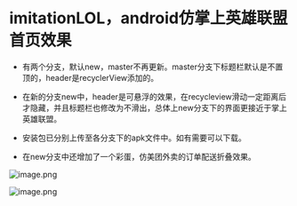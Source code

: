 # imitationLOL，android仿掌上英雄联盟首页效果

* 有两个分支，默认new，master不再更新。master分支下标题栏默认是不置顶的，header是recyclerView添加的。

* 在新的分支new中，header是可悬浮的效果，在recycleview滑动一定距离后才隐藏，并且标题栏也修改为不滑出，总体上new分支下的界面更接近于掌上英雄联盟。

* 安装包已分别上传至各分支下的apk文件中。如有需要可以下载。

* 在new分支中还增加了一个彩蛋，仿美团外卖的订单配送折叠效果。

![image.png](https://github.com/wapchief/imitationLOL/blob/master/Image/2017-06-28%2011_06_20.gif?raw=true)

![image.png](http://upload-images.jianshu.io/upload_images/2858691-e2a9d0885f4acc57.png?imageMogr2/auto-orient/strip%7CimageView2/2/w/480)
